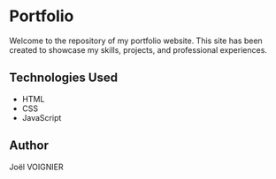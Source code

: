 # Portfolio

Welcome to the repository of my portfolio website. This site has been created to showcase my skills, projects, and professional experiences.

## Technologies Used

- HTML
- CSS
- JavaScript

## Author

Joël VOIGNIER
